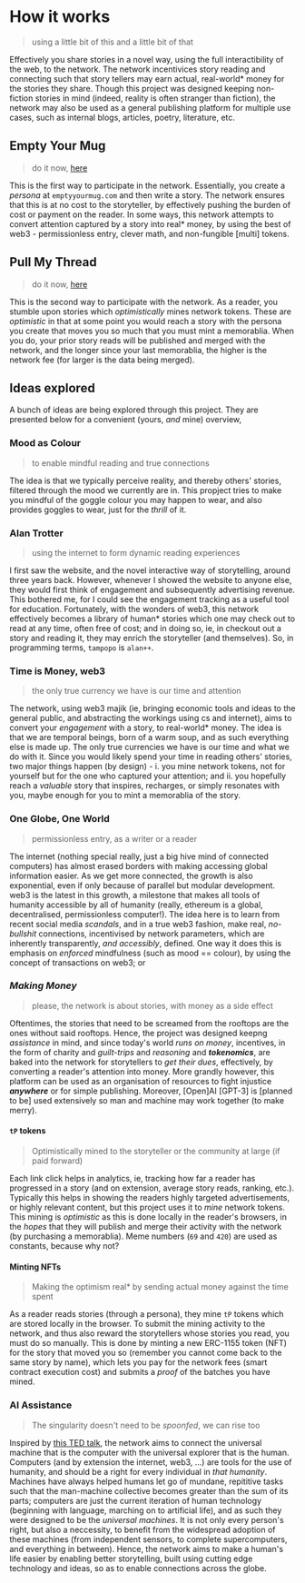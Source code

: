 # How it works
> using a little bit of this and a little bit of that

Effectively you share stories in a novel way, using the full interactibility of the web, to the network. The network incentivices story reading and connecting such that story tellers may earn actual, real-world* money for the stories they share. Though this project was designed keeping non-fiction stories in mind (indeed, reality is often stranger than fiction), the network may also be used as a general publishing platform for multiple use cases, such as internal blogs, articles, poetry, literature, etc.


## Empty Your Mug
> do it now, [here]()

This is the first way to participate in the network. Essentially, you create a *persona* at `emptyyourmug.com` and then write a story. The network ensures that this is at no cost to the storyteller, by effectively pushing the burden of cost or payment on the reader. In some ways, this network attempts to convert attention captured by a story into real* money, by using the best of web3 - permissionless entry, clever math, and non-fungible [multi] tokens.


## Pull My Thread
> do it now, [here]()

This is the second way to participate with the network. As a reader, you stumble upon stories which *optimistically* mines network tokens. These are *optimistic* in that at some point you would reach a story with the persona you create that moves you so much that you must mint a memorablia. When you do, your prior story reads will be published and merged with the network, and the longer since your last memorablia, the higher is the network fee (for larger is the data being merged).


## Ideas explored

A bunch of ideas are being explored through this project. They are presented below for a convenient (yours, *and* mine) overview,

### Mood as Colour
> to enable mindful reading and true connections

The idea is that we typically perceive reality, and thereby others' stories, filtered through the mood we currently are in. This propject tries to make you mindful of the goggle colour you may happen to wear, and also provides goggles to wear, just for the *thrill* of it.


### Alan Trotter
> using the internet to form dynamic reading experiences

I first saw the website, and the novel interactive way of storytelling, around three years back. However, whenever I showed the website to anyone else, they would first think of engagement and subsequently advertising revenue. This bothered me, for I could see the engagement tracking as a useful tool for education. Fortunately, with the wonders of web3, this network effectively becomes a library of human* stories which one may check out to read at any time, often free of cost; and in doing so, ie, in checkout out a story and reading it, they may enrich the storyteller (and themselves). So, in programming terms, `tampopo` is `alan++`.


### Time is Money, web3
> the only true currency we have is our time and attention

The network, using web3 majik (ie, bringing economic tools and ideas to the general public, and abstracting the workings using cs and internet), aims to convert your *engagement* with a story, to real-world* money. The idea is that we are temporal beings, born of a warm soup, and as such everything else is made up. The only true currencies we have is our time and what we do with it. Since you would likely spend your time in reading others' stories, two major things happen (by design) - i. you mine network tokens, not for yourself but for the one who captured your attention; and ii. you hopefully reach a *valuable* story that inspires, recharges, or simply resonates with you, maybe enough for you to mint a memorablia of the story.


### One Globe, One World
> permissionless entry, as a writer or a reader

The internet (nothing special really, just a big hive mind of connected computers) has almost erased borders with making accessing global information easier. As we get more connected, the growth is also exponential, even if only because of parallel but modular development. web3 is the latest in this growth, a milestone that makes all tools of humanity accessible by all of humanity (really, ethereum is a global, decentralised, permissionless computer!). The idea here is to learn from recent social media *scandals*, and in a true web3 fashion, make real, *no-bullshit* connections, incentivised by network parameters, which are inherently transparently, *and accessibly*, defined. One way it does this is emphasis on *enforced* mindfulness (such as mood == colour), by using the concept of transactions on web3; or 


### *Making Money*
> please, the network is about stories, with money as a side effect

Oftentimes, the stories that need to be screamed from the rooftops are the ones without said rooftops. Hence, the project was designed keepng *assistance* in mind, and since today's world *runs on money*, incentives, in the form of charity and *guilt-trips* and *reasoning* and ***tokenomics***, are baked into the network for storytellers to *get their dues*, effectively, by converting a reader's attention into money. More grandly however, this platform can be used as an organisation of resources to fight injustice ***anywhere*** or for simple publishing. Moreover, [Open]AI [GPT-3] is [planned to be] used extensively so man and machine may work together (to make merry).

#### `tP` tokens
> Optimistically mined to the storyteller or the community at large (if paid forward)

Each link click helps in analytics, ie, tracking how far a reader has progressed in a story (and on extension, average story reads, ranking, etc.). Typically this helps in showing the readers highly targeted advertisements, or highly relevant content, but this project uses it to *mine* network tokens. This mining is *optimistic* as this is done locally in the reader's browsers, in the *hopes* that they will publish and merge their activity with the network (by purchasing a memorablia). Meme numbers (`69` and `420`) are used as constants, because why not?


#### Minting NFTs
> Making the optimism real* by sending actual money against the time spent

As a reader reads stories (through a persona), they mine `tP` tokens which are stored locally in the browser. To submit the mining activity to the network, and thus also reward the storytellers whose stories you read, you must do so manually. This is done by minting a new ERC-1155 token (NFT) for the story that moved you so (remember you cannot come back to the same story by name), which lets you pay for the network fees (smart contract execution cost) and submits a *proof* of the batches you have mined.


### AI Assistance
> The singularity doesn't need to be *spoonfed*, we can rise too

Inspired by [this TED talk](https://www.youtube.com/watch?v=aR5N2Jl8k14), the network aims to connect the universal machine that is the computer with the universal explorer that is the human. Computers (and by extension the internet, web3, ...) are tools for the use of humanity, and should be a right for every individual in *that humanity*. Machines have always helped humans let go of mundane, repititive tasks such that the man-machine collective becomes greater than the sum of its parts; computers are just the current iteration of human technology (beginning with language, marching on to artificial life), and as such they were designed to be the *universal machines*. It is not only every person's right, but also a neccessity, to benefit from the widespread adoption of these machines (from independent sensors, to complete supercomputers, and everything in between). Hence, the network aims to make a human's life easier by enabling better storytelling, built using cutting edge technology and ideas, so as to enable connections across the globe.